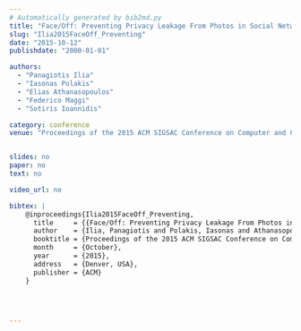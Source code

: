 ```yaml
---
# Automatically generated by bib2md.py
title: "Face/Off: Preventing Privacy Leakage From Photos in Social Networks"
slug: "Ilia2015FaceOff_Preventing"
date: "2015-10-12"
publishdate: "2000-01-01"

authors:
  - "Panagiotis Ilia"
  - "Iasonas Polakis"
  - "Elias Athanasopoulos"
  - "Federico Maggi"
  - "Sotiris Ioannidis"

category: conference
venue: "Proceedings of the 2015 ACM SIGSAC Conference on Computer and Communications Security (CCS)"


slides: no
paper: no
text: no

video_url: no

bibtex: |
    @inproceedings{Ilia2015FaceOff_Preventing,
      title     = {{Face/Off: Preventing Privacy Leakage From Photos in Social Networks}},
      author    = {Ilia, Panagiotis and Polakis, Iasonas and Athanasopoulos, Elias and Maggi, Federico and Ioannidis, Sotiris},
      booktitle = {Proceedings of the 2015 ACM SIGSAC Conference on Computer and Communications Security (CCS)},
      month     = {October},
      year      = {2015},
      address   = {Denver, USA},
      publisher = {ACM}
    }




---
```


